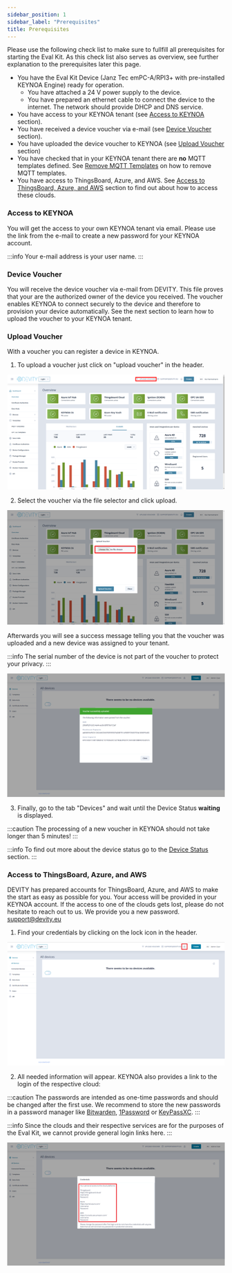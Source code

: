 ```yaml
---
sidebar_position: 1
sidebar_label: "Prerequisites"
title: Prerequisites
---
```


Please use the following check list to make sure to fullfill all prerequisites for starting the Eval Kit. As this check list also serves as overview, see further explanation to the prerequisites later this page.

- You have the Eval Kit Device (Janz Tec emPC-A/RPI3+ with pre-installed KEYNOA Engine) ready for operation.
    - You have attached a 24 V power supply to the device.
    - You have prepared an ethernet cable to connect the device to the internet. The network should provide DHCP and DNS service.
- You have access to your KEYNOA tenant (see [Access to KEYNOA](#access-to-keynoa) section).
- You have received a device voucher via e-mail (see [Device Voucher](#device-voucher) section).
- You have uploaded the device voucher to KEYNOA (see [Upload Voucher](#upload-voucher) section)
- You have checked that in your KEYNOA tenant there are **no** MQTT templates defined. See [Remove MQTT Templates](/Reference/mqtt-template#remove-mqtt-template) on how to remove MQTT templates.
- You have access to ThingsBoard, Azure, and AWS. See [Access to ThingsBoard, Azure, and AWS](#access-to-thingsboard-azure-and-aws) section to find out about how to access these clouds.

### Access to KEYNOA
You will get the access to your own KEYNOA tenant via email. Please use the link from the e-mail to create a new password for your KEYNOA account.

:::info
Your e-mail address is your user name.
:::

### Device Voucher
You will receive the device voucher via e-mail from DEVITY.
This file proves that your are the authorized owner of the device you received.
The voucher enables KEYNOA to connect securely to the device and therefore to provision your device automatically.
See the next section to learn how to upload the voucher to your KEYNOA tenant.

### Upload Voucher
With a voucher you can register a device in KEYNOA.
1. To upload a voucher just click on "upload voucher" in the header.

![KEYNOA](/img/KEYNOA/upload-voucher.png)

2. Select the voucher via the file selector and click upload.

![KEYNOA](/img/KEYNOA/upload-voucher-2.png)

Afterwards you will see a success message telling you that the voucher was uploaded and a new device was assigned to your tenant.

:::info
The serial number of the device is not part of the voucher to protect your privacy.
:::

![KEYNOA](/img/KEYNOA/upload-voucher-3.png)

3. Finally, go to the tab "Devices" and wait until the Device Status **waiting** is displayed.

:::caution
The processing of a new voucher in KEYNOA should not take longer than 5 minutes!
:::

:::info
To find out more about the device status go to the [Device Status](/reference/device-status#device-status) section.
:::


### Access to ThingsBoard, Azure, and AWS
DEVITY has prepared accounts for ThingsBoard, Azure, and AWS to make the start as easy as possible for you.
Your access will be provided in your KEYNOA account.
If the access to one of the clouds gets lost, please do not hesitate to reach out to us. We provide you a new password.
[support@devity.eu](mailto:support@devity.eu)

1. Find your credentials by clicking on the lock icon in the header.

![Prerequisite](/img/Prerequisite/Credential-Manager-1.png)

2. All needed information will appear.
KEYNOA also provides a link to the login of the respective cloud:

:::caution
The passwords are intended as one-time passwords and should be changed after the first use.
We recommend to store the new passwords in a password manager like [Bitwarden](https://bitwarden.com), [1Password](https://1password.com) or [KeyPassXC](https://keepassxc.org/).
:::

:::info
Since the clouds and their respective services are for the purposes of the Eval Kit, we cannot provide general login links here.
:::

![Prerequisite](/img/Prerequisite/Credential-Manager-2.png)


